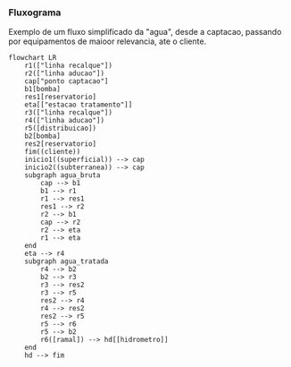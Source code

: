 ### Fluxograma

Exemplo de um fluxo simplificado da "agua", desde a captacao, passando por equipamentos de maioor relevancia, ate o cliente.

```mermaid
flowchart LR
    r1(["linha recalque"])
    r2(["linha aducao"])
    cap["ponto captacao"]
    b1[bomba]
    res1[reservatorio]
    eta[["estacao tratamento"]]
    r3(["linha recalque"])
    r4(["linha aducao"])
    r5([distribuicao])
    b2[bomba]
    res2[reservatorio]
    fim((cliente))
    inicio1((superficial)) --> cap
    inicio2((subterranea)) --> cap
    subgraph agua_bruta
        cap --> b1
        b1 --> r1
        r1 --> res1
        res1 --> r2
        r2 --> b1
        cap --> r2
        r2 --> eta
        r1 --> eta
    end
    eta --> r4
    subgraph agua_tratada
        r4 --> b2
        b2 --> r3
        r3 --> res2
        r3 --> r5
        res2 --> r4
        r4 --> res2
        res2 --> r5
        r5 --> r6
        r5 --> b2
        r6([ramal]) --> hd[[hidrometro]]
    end
    hd --> fim
```
